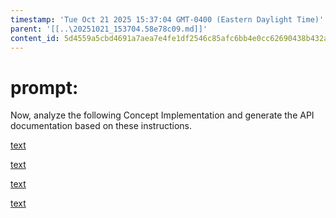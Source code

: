 ```yaml
---
timestamp: 'Tue Oct 21 2025 15:37:04 GMT-0400 (Eastern Daylight Time)'
parent: '[[..\20251021_153704.58e78c09.md]]'
content_id: 5d4559a5cbd4691a7aea7e4fe1df2546c85afc6bb4e0cc62690438b432a279f5
---
```


# prompt:

Now, analyze the following Concept Implementation and generate the API documentation based on these instructions.

[text](../concepts/AnimalIdentity/implementation.md)

[text](../concepts/Group/implementation.md)

[text](../concepts/GrowthTracking/implementation.md)

[text](../concepts/ReproductionTracking/implementation.md)
